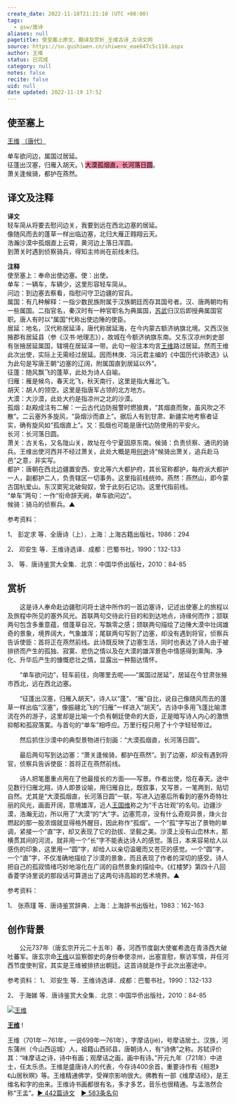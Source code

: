 ```yaml
---
create_date: 2022-11-18T21:21:10 (UTC +08:00)
tags:
  - gsw/唐诗
aliases: null
pagetitle: 使至塞上原文、翻译及赏析_王维古诗_古诗文网
source: https://so.gushiwen.cn/shiwenv_eae647c5c110.aspx
author: 王维
status: 已完成
category: null
notes: false
recite: false
uid: null
date updated: 2022-11-19 17:52
---
```


## 使至塞上

[王维](https://so.gushiwen.cn/authorv_52fceee85532.aspx) [〔唐代〕](https://so.gushiwen.cn/shiwens/default.aspx?cstr=%e5%94%90%e4%bb%a3)

单车欲问边，属国过居延。\
征蓬出汉塞，归雁入胡天。\ <mark style="background: #FF5582A6;">大漠孤烟直，长河落日圆</mark>。\
萧关逢候骑，都护在燕然。

## 译文及注释

**译文**\
轻车简从将要去慰问边关，我要到远在西北边塞的居延。\
像随风而去的蓬草一样出临边塞，北归大雁正翱翔云天。\
浩瀚沙漠中孤烟直上云霄，黄河边上落日浑圆。\
到萧关时遇到侦察骑兵，得知主帅尚在前线未归。

**注释**\
使至塞上：奉命出使边塞。使：出使。\
单车：一辆车，车辆少，这里形容轻车简从。\
问边：到边塞去察看，指慰问守卫边疆的官兵。\
属国：有几种解释：一指少数民族附属于汉族朝廷而存其国号者。汉、唐两朝均有一些属国。二指官名，秦汉时有一种官职名为典属国，[苏武](https://so.gushiwen.cn/authorv_359f36dfd098.aspx)归汉后即授典属国官职。唐人有时以“属国”代称出使边陲的使臣。\
居延：地名，汉代称居延泽，唐代称居延海，在今内蒙古额济纳旗北境。又西汉张掖郡有居延县（参《汉书·地理志》），故城在今额济纳旗东南。又东汉凉州刺史部有张掖居延属国，辖境在居延泽一带。此句一般注本均言[王维](https://so.gushiwen.cn/authorv_52fceee85532.aspx)路过居延。然而王维此次出使，实际上无需经过居延。因而林庚、冯沅君主编的《中国历代诗歌选》认为此句是写唐王朝“边塞的辽阔，附属国直到居延以外”。\
征蓬：随风飘飞的蓬草，此处为诗人自喻。\
归雁：雁是候鸟，春天北飞，秋天南行，这里是指大雁北飞。\
胡天：胡人的领空。这里是指唐军占领的北方地方。\
大漠：大沙漠，此处大约是指凉州之北的沙漠。\
孤烟：赵殿成注有二解：一云古代边防报警时燃狼粪，“其烟直而聚，虽风吹之不散”。二云塞外多旋风，“袅烟沙而直上”。据后人有到甘肃、新疆实地考察者证实，确有旋风如“孤烟直上”。又：孤烟也可能是唐代边防使用的平安火。\
长河：长河落日圆。\
萧关：古关名，又名陇山关，故址在今宁夏固原东南。候骑：负责侦察、通讯的骑兵。王维出使河西并不经过萧关，此处大概是用[何逊](https://so.gushiwen.cn/authorv_31589a81ddee.aspx)诗“候骑出萧关，追兵赴马邑”之意，非实写。\
都护：唐朝在西北边疆置安西、安北等六大都护府，其长官称都护，每府派大都护一人，副都护二人，负责辖区一切事务。这里指前线统帅。燕然：燕然山，即今蒙古国杭爱山。东汉窦宪北破匈奴，曾于此刻石记功。这里代指前线。\
“单车”两句：一作“衔命辞天阙，单车欲问边”。\
候骑：骑马的侦察兵。▲

参考资料：

1、 彭定求 等．全唐诗（上）．上海：上海古籍出版社，1986：294

2、 邓安生 等．王维诗选译．成都：巴蜀书社，1990：132-133

3、 等．唐诗鉴赏大全集．北京：中国华侨出版社，2010：84-85

## 赏析

　　这是诗人奉命赴边疆慰问将士途中所作的一首边塞诗，记述出使塞上的旅程以及旅程中所见的塞外风光。首联两句交待此行目的和到达地点，诗缘何而作；颔联两句包含多重意蕴，借蓬草自况，写飘零之感；颈联两句描绘了边陲大漠中壮阔雄奇的景象，境界阔大，气象雄浑；尾联两句写到了边塞，却没有遇到将官，侦察兵告诉使臣：首将正在燕然前线。此诗既反映了边塞生活，同时也表达了诗人由于被排挤而产生的孤独、寂寞、悲伤之情以及在大漠的雄浑景色中情感得到熏陶、净化、升华后产生的慷慨悲壮之情，显露出一种豁达情怀。

　　“单车欲问边”，轻车前往，向哪里去呢——“属国过居延”，居延在今甘肃张掖市西北，远在西北边塞。

　　“征蓬出汉塞，归雁入胡天”，诗人以“蓬”、“雁”自比，说自己像随风而去的蓬草一样出临“汉塞”，像振翮北飞的“归雁”一样进入“胡天”。古诗中多用飞蓬比喻漂流在外的游子，这里却是比喻一个负有朝廷使命的大臣，正是暗写诗人内心的激愤抑郁和孤寂落寞。与首句的“单车”相呼应。万里行程只用了十个字轻轻带过。

　　然后抓住沙漠中的典型景物进行刻画：“大漠孤烟直，长河落日圆”。

　　最后两句写到达边塞：“萧关逢候骑，都护在燕然”。到了边塞，却没有遇到将官，侦察兵告诉使臣：首将正在燕然前线。

　　诗人把笔墨重点用在了他最擅长的方面——写景。作者出使，恰在春天。途中见数行归雁北翔，诗人即景设喻，用归雁自比，既叙事，又写景，一笔两到，贴切自然。尤其是“大漠孤烟直，长河落日圆”一联，写进入边塞后所看到的塞外奇特壮丽的风光，画面开阔，意境雄浑，近人[王国维](https://so.gushiwen.cn/authorv_8c494474cbca.aspx)称之为“千古壮观”的名句。边疆沙漠，浩瀚无边，所以用了“大漠“的“大”字。边塞荒凉，没有什么奇观异景，烽火台燃起的那一股浓烟就显得格外醒目，因此称作“孤烟”。一个“孤”字写出了景物的单调，紧接一个“直”字，却又表现了它的劲拔、坚毅之美。沙漠上没有山峦林木，那横贯其间的河流，就非用一个“长”字不能表达诗人的感觉。落日，本来容易给人以感伤的印象，这里用一“圆”字，却给人以亲切温暖而又苍茫的感觉。一个“圆”字，一个“直”字，不仅准确地描绘了沙漠的景象，而且表现了作者的深切的感受。诗人把自己的孤寂情绪巧妙地溶化在广阔的自然景象的描绘中。《红楼梦》第四十八回香菱学诗里说的那段话可算道出了这两句诗高超的艺术境界。▲

参考资料：

1、 张燕瑾 等．唐诗鉴赏辞典．上海：上海辞书出版社，1983：162-163

## 创作背景

　　公元737年（唐玄宗开元二十五年）春，河西节度副大使崔希逸在青涤西大破吐蕃军。唐玄宗命[王维](https://so.gushiwen.cn/authorv_52fceee85532.aspx)以监察御史的身份奉使凉州，出塞宣慰，察访军情，并任河西节度使判官，其实是王维被排挤出朝廷。这首诗就是作于此次出塞途中。

参考资料：
1、 邓安生 等．王维诗选译．成都：巴蜀书社，1990：132-133

2、 于海娣 等．唐诗鉴赏大全集．北京：中国华侨出版社，2010：84-85

[![王维](https://song.gushiwen.cn/authorImg/wangwei.jpg)](https://so.gushiwen.cn/authorv_52fceee85532.aspx)

[**王维**](https://so.gushiwen.cn/authorv_52fceee85532.aspx) !

王维（701年－761年，一说699年—761年），字摩诘(jié)，号摩诘居士。汉族，河东蒲州（今山西运城）人，祖籍山西祁县，唐朝诗人，有“诗佛”之称。苏轼评价其：“味摩诘之诗，诗中有画；观摩诘之画，画中有诗。”开元九年（721年）中进士，任太乐丞。王维是盛唐诗人的代表，今存诗400余首，重要诗作有《相思》《山居秋暝》等。王维精通佛学，受禅宗影响很大。佛教有一部《维摩诘经》，是王维名和字的由来。王维诗书画都很有名，多才多艺，音乐也很精通。与孟浩然合称“王孟”。[► 442篇诗文](https://so.gushiwen.cn/shiwens/default.aspx?astr=%e7%8e%8b%e7%bb%b4)　[► 583条名句](https://so.gushiwen.cn/mingjus/default.aspx?astr=%e7%8e%8b%e7%bb%b4)

